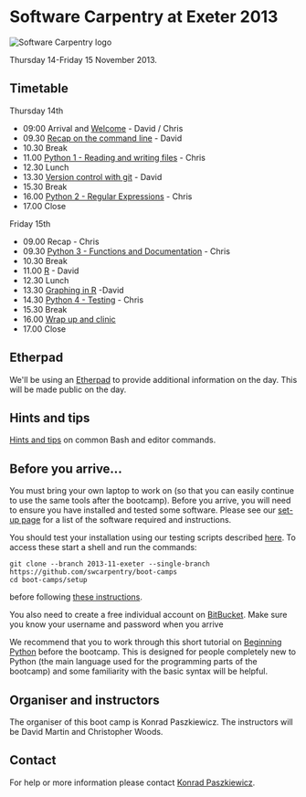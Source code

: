 # Software Carpentry at Exeter 2013

![Software Carpentry logo](http://software-carpentry.org/img/software-carpentry-banner.png "Software Carpentry logo")

Thursday 14-Friday 15 November 2013.

## Timetable

Thursday 14th

* 09:00 Arrival and [Welcome](Welcome.ppt) - David / Chris
* 09.30 [Recap on the command line](broken_link) - David
* 10.30 Break
* 11.00 [Python 1 - Reading and writing files](Python/python_files.md) - Chris
* 12.30 Lunch
* 13.30 [Version control with git](broken_link) - David
* 15.30 Break
* 16.00 [Python 2 - Regular Expressions](Python/python_regexp.md) - Chris
* 17.00 Close

Friday 15th

* 09.00 Recap - Chris
* 09.30 [Python 3 - Functions and Documentation](Python/python_functions.md) - Chris
* 10.30 Break
* 11.00 [R](broken_link) - David
* 12.30 Lunch
* 13.30 [Graphing in R](broken_link) -David
* 14.30 [Python 4 - Testing](Python/python_testing.md) - Chris
* 15.30 Break
* 16.00 [Wrap up and clinic](Conclusion.ppt)
* 17.00 Close

## Etherpad

We'll be using an [Etherpad](https://etherpad.mozilla.org/swcexeter) to provide additional 
information on the day. This will be made public on the day.

## Hints and tips

[Hints and tips](HintsAndTips.md) on common Bash and editor commands.

## Before you arrive...

You must bring your own laptop to work on (so 
that you can easily continue to use the same tools after the 
bootcamp). Before 
you arrive, you will need to ensure you have installed and tested
some software. Please see our [set-up page](Setup.md) for a list of the 
software required and instructions.

You should test your installation using our testing scripts described 
[here](setup/README.md). To access these start a shell and run the 
commands:

    git clone --branch 2013-11-exeter --single-branch  https://github.com/swcarpentry/boot-camps
    cd boot-camps/setup

before following [these instructions](setup/README.md).

You also need to create a free individual account on 
[BitBucket](https://bitbucket.org/account/signup/). Make sure 
you know your username and password when you arrive

We recommend that you to work through this short tutorial on 
[Beginning Python](http://chryswoods.com/beginning_python) before the
bootcamp. This is designed for people completely new to Python (the main
language used for the programming parts of the bootcamp) and some 
familiarity with the basic syntax will be helpful.  

## Organiser and instructors

The organiser of this boot camp is Konrad Paszkiewicz. The instructors will be David Martin and Christopher Woods.

## Contact

For help or more information please contact [Konrad Paszkiewicz](mailto:host-exeter@software-carpentry.org).
